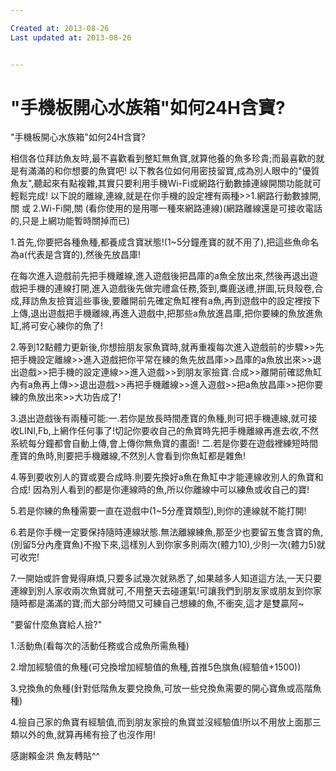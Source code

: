 ```yaml
---

Created at: 2013-08-26
Last updated at: 2013-08-26


---
```


# "手機板開心水族箱"如何24H含寶?


"手機板開心水族箱"如何24H含寶?

相信各位拜訪魚友時,最不喜歡看到整缸無魚寶,就算他養的魚多珍貴;而最喜歡的就是有滿滿的和你想要的魚寶吧!
以下教各位如何用密技留寶,成為別人眼中的"優質魚友",聽起來有點複雜,其實只要利用手機Wi-Fi或網路行動數據連線開關功能就可輕鬆完成!
以下說的離線,連線,就是在你手機的設定裡有兩種>>1.網路行動數據開,關 或 2.Wi-Fi開,關 (看你使用的是用哪一種來網路連線)(網路離線還是可接收電話的,只是上網功能暫時關掉而已)

1.首先,你要把各種魚種,都養成含寶狀態!(1~5分鐘產寶的就不用了),把這些魚命名為a(代表是含寶的),然後先放昌庫!

在每次進入遊戲前先把手機離線,進入遊戲後把昌庫的a魚全放出來,然後再退出遊戲把手機的連線打開,進入遊戲後先做完禮盒任務,簽到,麋鹿送禮,拼圖,玩貝殼卷,合成,拜訪魚友撿寶這些事後,要離開前先確定魚缸裡有a魚,再到遊戲中的設定裡按下上傳,退出遊戲把手機離線,再進入遊戲中,把那些a魚放進昌庫,把你要練的魚放進魚缸,將可安心練你的魚了!

2.等到12點體力更新後,你想撿朋友家魚寶時,就再重複每次進入遊戲前的步驟>>先把手機設定離線>>進入遊戲把你平常在練的魚先放昌庫>>昌庫的a魚放出來>>退出遊戲>>把手機的設定連線>>進入遊戲>>到朋友家撿寶.合成>>離開前確認魚缸內有a魚再上傳>>退出遊戲>>再把手機離線>>進入遊戲>>把a魚放昌庫>>把你要練的魚放出來>>大功告成了!

3.退出遊戲後有兩種可能:一.若你是放長時間產寶的魚種,則可把手機連線,就可接收LINI,Fb,上網作任何事了!切記你要收自己的魚寶時先把手機離線再進去收,不然系統每分鐘都會自動上傳,會上傳你無魚寶的畫面! 二.若是你要在遊戲裡練短時間產寶的魚時,則要把手機離線,不然別人會看到你魚缸都是雜魚!

4.等到要收別人的寶或要合成時.則要先換好a魚在魚缸中才能連線收別人的魚寶和合成! 因為別人看到的都是你連線時的魚,所以你離線中可以練魚或收自己的寶!

5.若是你練的魚種需要一直在遊戲中(1~5分產寶類型),則你的連線就不能打開!

6.若是你手機一定要保持隨時連線狀態.無法離線練魚,那至少也要留五隻含寶的魚,(別留5分內產寶魚)不撥下來,這樣別人到你家多則兩次(體力10),少則一次(體力5)就可收完!

7.一開始或許會覺得麻煩,只要多試幾次就熟悉了,如果越多人知道這方法,一天只要連線到別人家收兩次魚寶就可,不用整天去碰運氣!可讓我們到朋友家或朋友到你家隨時都是滿滿的寶;而大部分時間又可練自己想練的魚,不衝突,這才是雙贏阿~

"要留什麼魚寶給人撿?"

1.活動魚(看每次的活動任務或合成魚所需魚種)

2.增加經驗值的魚種(可兌換增加經驗值的魚種,首推5色旗魚(經驗值+1500))

3.兌換魚的魚種(針對低階魚友要兌換魚,可放一些兌換魚需要的開心寶魚或高階魚種)

4.撿自己家的魚寶有經驗值,而到朋友家撿的魚寶並沒經驗值!所以不用放上面那三類以外的魚,就算再稀有撿了也沒作用!

感謝賴金洪 魚友轉貼^^

